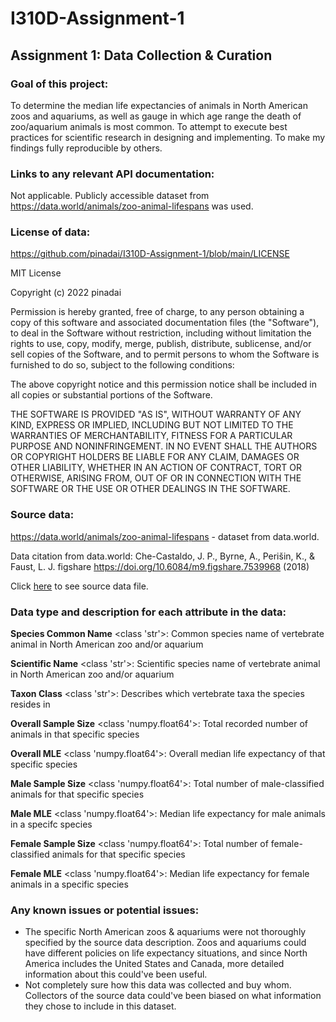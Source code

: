 # I310D-Assignment-1
## Assignment 1: Data Collection & Curation

### Goal of this project:

To determine the median life expectancies of animals in North American zoos and aquariums, as well as gauge in which age range the death of zoo/aquarium animals is most common. To attempt to execute best practices for scientific research in designing and implementing. To make my findings fully reproducible by others.

### Links to any relevant API documentation:

Not applicable. Publicly accessible dataset from https://data.world/animals/zoo-animal-lifespans was used. 

### License of data:

https://github.com/pinadai/I310D-Assignment-1/blob/main/LICENSE

MIT License

Copyright (c) 2022 pinadai

Permission is hereby granted, free of charge, to any person obtaining a copy
of this software and associated documentation files (the "Software"), to deal
in the Software without restriction, including without limitation the rights
to use, copy, modify, merge, publish, distribute, sublicense, and/or sell
copies of the Software, and to permit persons to whom the Software is
furnished to do so, subject to the following conditions:

The above copyright notice and this permission notice shall be included in all
copies or substantial portions of the Software.

THE SOFTWARE IS PROVIDED "AS IS", WITHOUT WARRANTY OF ANY KIND, EXPRESS OR
IMPLIED, INCLUDING BUT NOT LIMITED TO THE WARRANTIES OF MERCHANTABILITY,
FITNESS FOR A PARTICULAR PURPOSE AND NONINFRINGEMENT. IN NO EVENT SHALL THE
AUTHORS OR COPYRIGHT HOLDERS BE LIABLE FOR ANY CLAIM, DAMAGES OR OTHER
LIABILITY, WHETHER IN AN ACTION OF CONTRACT, TORT OR OTHERWISE, ARISING FROM,
OUT OF OR IN CONNECTION WITH THE SOFTWARE OR THE USE OR OTHER DEALINGS IN THE
SOFTWARE.

### Source data:

https://data.world/animals/zoo-animal-lifespans - dataset from data.world. 

Data citation from data.world: Che-Castaldo, J. P., Byrne, A., Perišin, K., & Faust, L. J. figshare https://doi.org/10.6084/m9.figshare.7539968 (2018)

Click [here](https://docs.google.com/spreadsheets/d/1Y7SFJJlGVhCN7JYyhqADmDtbPLFaFSgSElvBwlrpe0A/edit?usp=sharing) to see source data file.

### Data type and description for each attribute in the data:

**Species Common Name** <class 'str'>: Common species name of vertebrate animal in North American zoo and/or aquarium

**Scientific Name** <class 'str'>: Scientific species name of vertebrate animal in North American zoo and/or aquarium 

**Taxon Class** <class 'str'>: Describes which vertebrate taxa the species resides in

**Overall Sample Size** <class 'numpy.float64'>: Total recorded number of animals in that specific species

**Overall MLE**  <class 'numpy.float64'>: Overall median life expectancy of that specific species

**Male Sample Size** <class 'numpy.float64'>: Total number of male-classified animals for that specific species

**Male MLE** <class 'numpy.float64'>: Median life expectancy for male animals in a specifc species

**Female Sample Size** <class 'numpy.float64'>: Total number of female-classified animals for that specific species 

**Female MLE** <class 'numpy.float64'>: Median life expectancy for female animals in a specific species

### Any known issues or potential issues:

- The specific North American zoos & aquariums were not thoroughly specified by the source data description. Zoos and aquariums could have different policies on life expectancy situations, and since North America includes the United States and Canada, more detailed information about this could've been useful.
- Not completely sure how this data was collected and buy whom. Collectors of the source data could've been biased on what information they chose to include in this dataset. 




    
    
